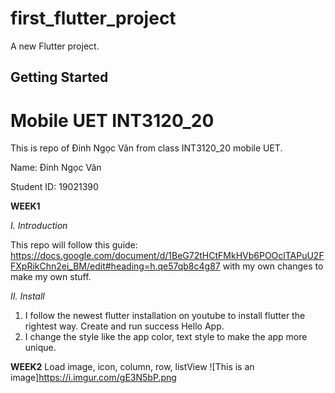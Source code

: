 # first_flutter_project

A new Flutter project.

## Getting Started

# Mobile UET INT3120_20
This is repo of Đinh Ngọc Vân from class INT3120_20 mobile UET. 

Name: Đinh Ngọc Vân

Student ID: 19021390

**WEEK1**

*I. Introduction*

This repo will follow this guide: https://docs.google.com/document/d/1BeG72tHCtFMkHVb6POOclTAPuU2FFXpRikChn2ei_BM/edit#heading=h.qe57qb8c4g87 with my own changes to make my own stuff.

*II. Install*

1. I follow the newest flutter installation on youtube to install flutter the rightest way. Create and run success Hello App.
2. I change the style like the app color, text style to make the app more unique.

**WEEK2**
Load image, icon, column, row, listView
![This is an image]https://i.imgur.com/gE3N5bP.png
